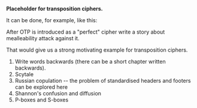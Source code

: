 **Placeholder for transposition ciphers.**

It can be done, for example, like this:

After OTP is introduced as a "perfect" cipher write a story about mealleability attack against it.

That would give us a strong motivating example for transposition ciphers.

1. Write words backwards (there can be a short chapter written backwards).
2. Scytale
3. Russian copulation -- the problem of standardised headers and footers can be explored here
4. Shannon's confusion and diffusion
5. P-boxes and S-boxes
